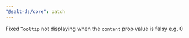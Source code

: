 ```yaml
---
"@salt-ds/core": patch
---
```


Fixed `Tooltip` not displaying when the `content` prop value is falsy e.g. 0
